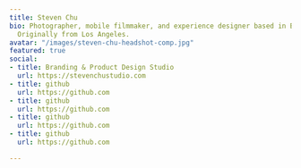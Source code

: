 ```yaml
---
title: Steven Chu
bio: Photographer, mobile filmmaker, and experience designer based in Brooklyn, NY.
  Originally from Los Angeles.
avatar: "/images/steven-chu-headshot-comp.jpg"
featured: true
social:
- title: Branding & Product Design Studio
  url: https://stevenchustudio.com
- title: github
  url: https://github.com
- title: github
  url: https://github.com
- title: github
  url: https://github.com
- title: github
  url: https://github.com

---
```

